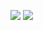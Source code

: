 ![](https://komarev.com/ghpvc/?username=ppeetteerrs&color=blueviolet)
![](https://hit.yhype.me/github/profile?user_id=8547778)

<!--
**ppeetteerrs/ppeetteerrs** is a ✨ _special_ ✨ repository because its `README.md` (this file) appears on your GitHub profile.

Here are some ideas to get you started:

- 🔭 I’m currently working on ...
- 🌱 I’m currently learning ...
- 👯 I’m looking to collaborate on ...
- 🤔 I’m looking for help with ...
- 💬 Ask me about ...
- 📫 How to reach me: ...
- 😄 Pronouns: ...
- ⚡ Fun fact: ...
-->
